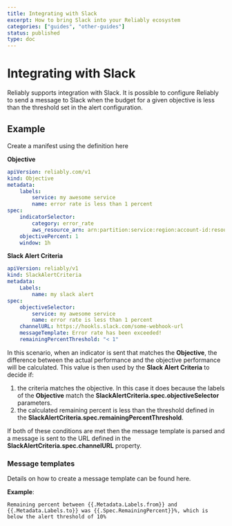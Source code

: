 ```yaml
---
title: Integrating with Slack
excerpt: How to bring Slack into your Reliably ecosystem
categories: ["guides", "other-guides"]
status: published
type: doc
---
```


# Integrating with Slack

Reliably supports integration with Slack. It is possible to configure Reliably to send a message to Slack when the budget for a given objective is less than the threshold set in the alert configuration.

## Example

Create a manifest using the definition <g-link to="/reference/entities/slackalertcriteria/">here</g-link>

**Objective**

```yaml
apiVersion: reliably.com/v1
kind: Objective
metadata:
    labels:
        service: my awesome service
        name: error rate is less than 1 percent
spec:
    indicatorSelector:
        category: error_rate
        aws_resource_arn: arn:partition:service:region:account-id:resource-id
    objectivePercent: 1
    window: 1h
```

**Slack Alert Criteria**

```yaml
apiVersion: reliably/v1
kind: SlackAlertCriteria
metadata:
    Labels:
        name: my slack alert
spec:
    objectiveSelector:
        service: my awesome service
        name: error rate is less than 1 percent
    channelURL: https://hookls.slack.com/some-webhook-url
    messageTemplate: Error rate has been exceeded!
    remainingPercentThreshold: "< 1"
```

In this scenario, when an indicator is sent that matches the **Objective**, the difference between the actual performance and the objective performance will be calculated. This value is then used by the **Slack Alert Criteria** to decide if:

1. the criteria matches the objective. In this case it does because the labels of the **Objective** match the **SlackAlertCriteria.spec.objectiveSelector** parameters.
2. the calculated remaining percent is less than the threshold defined in the **SlackAlertCriteria.spec.remainingPercentThreshold**.

If both of these conditions are met then the message template is parsed and a message is sent to the URL defined in the **SlackAlertCriteria.spec.channelURL** property.

### Message templates

Details on how to create a message template can be found <g-link to="/reference/entities/slackalertcriteria/#properties">here</g-link>.

**Example**:

```
Remaining percent between {{.Metadata.Labels.from}} and {{.Metadata.Labels.to}} was {{.Spec.RemainingPercent}}%, which is below the alert threshold of 10%
```